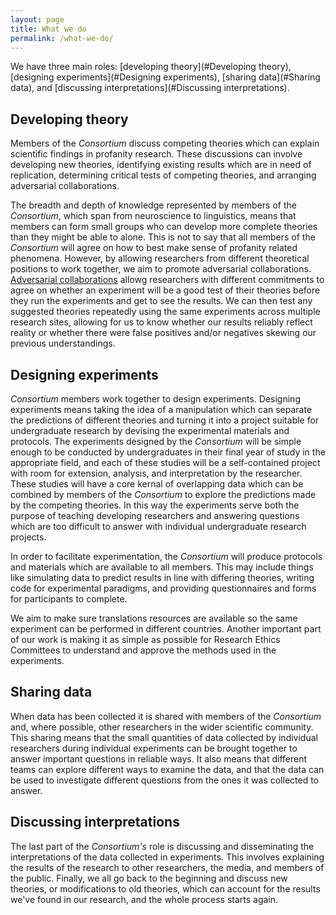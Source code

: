 ```yaml
---
layout: page
title: What we do
permalink: /what-we-do/
---
```


We have three main roles: [developing theory](#Developing theory), [designing experiments](#Designing experiments), [sharing data](#Sharing data), and [discussing interpretations](#Discussing interpretations).

## Developing theory

Members of the _Consortium_ discuss competing theories which can explain scientific findings in profanity research. 
These discussions can involve developing new theories, identifying existing results which are in need of replication, determining critical tests of competing theories, and arranging adversarial collaborations.

The breadth and depth of knowledge represented by members of the _Consortium_, which span from neuroscience to linguistics, means that members can form small groups who can develop more complete theories than they might be able to alone. 
This is not to say that all members of the _Consortium_ will agree on how to best make sense of profanity related phenomena.
However, by allowing researchers from different theoretical positions to work together, we aim to promote adversarial collaborations.
[Adversarial collaborations]() allowg researchers with different commitments to agree on whether an experiment will be a good test of their theories before they run the experiments and get to see the results. 
We can then test any suggested theories repeatedly using the same experiments across multiple research sites, allowing for us to know whether our results reliably reflect reality or whether there were false positives and/or negatives skewing our previous understandings.


## Designing experiments

_Consortium_ members work together to design experiments. 
Designing experiments means taking the idea of a manipulation which can separate the predictions of different theories and turning it into a project suitable for undergraduate research by devising the experimental materials and protocols.
The experiments designed by the _Consortium_ will be simple enough to be conducted by undergraduates in their final year of study in the appropriate field, and each of these studies will be a self-contained project with room for extension, analysis, and interpretation by the researcher.
These studies will have a core kernal of overlapping data which can be combined by members of the _Consortium_ to explore the predictions made by the competing theories. 
In this way the experiments serve both the purpose of teaching developing researchers and answering questions which are too difficult to answer with individual undergraduate research projects.

In order to facilitate experimentation, the _Consortium_ will produce protocols and materials which are available to all members. 
This may include things like simulating data to predict results in line with differing theories, writing code for experimental paradigms, and providing questionnaires and forms for participants to complete.

We aim to make sure translations resources are available so the same experiment can be performed in different countries.
Another important part of our work is making it as simple as possible for Research Ethics Committees to understand and approve the methods used in the experiments.


## Sharing data

When data has been collected it is shared with members of the _Consortium_ and, where possible, other researchers in the wider scientific community.
This sharing means that the small quantities of data collected by individual researchers during individual experiments can be brought together to answer important questions in reliable ways. 
It also means that different teams can explore different ways to examine the data, and that the data can be used to investigate different questions from the ones it was collected to answer.


## Discussing interpretations

The last part of the _Consortium's_ role is discussing and disseminating the interpretations of the data collected in experiments.
This involves explaining the results of the research to other researchers, the media, and members of the public.
Finally, we all go back to the beginning and discuss new theories, or modifications to old theories, which can account for the results we've found in our research, and the whole process starts again.


